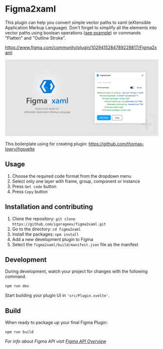 # Figma2xaml

This plugin can help you convert simple vector paths to xaml (eXtensible Application Markup Language). Don't forget to simplify all the elements into vector paths using boolean operations ([see example](https://github.com/igorageev/figma2xaml/blob/main/trick.md)) or commands "Flatten" and "Outline Stroke".

https://www.figma.com/community/plugin/1029415284789228817/Figma2xaml

![image](promo/banner-figma2xaml.png)

This boilerplate using for creating plugin:
https://github.com/thomas-lowry/figsvelte

## Usage

1. Сhoose the required code format from the dropdown menu
2. Select only one layer with frame, group, component or instance
3. Press `Get code` button
4. Press `Copy` button

## Installation and contributing

1. Clone the repository: `git clone https://github.com/igorageev/figma2xaml.git`
2. Go to the directory: `cd figma2xaml`
3. Install the packages: `npm install`
5. Add a new development plugin to Figma
6. Select the `figma2xaml/build/manifest.json` file as the manifest

## Development

During development, watch your project for changes with the following command.

```bash
npm run dev
```

Start building your plugin UI in `'src/Plugin.svelte'`.

## Build

When ready to package up your final Figma Plugin:

```bash
npm run build
```

_For info about Figma API visit [Figma API Overview](https://www.figma.com/plugin-docs/api/api-overview/)_
